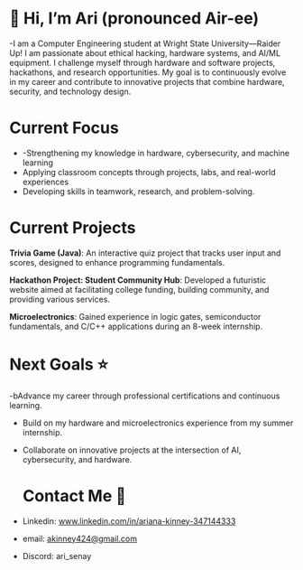   # 👋 Hi, I’m Ari  (pronounced Air-ee) 
-I am a Computer Engineering student at Wright State University—Raider Up! I am passionate about ethical hacking, hardware systems, and AI/ML equipment. I challenge myself through hardware and software projects, hackathons, and research opportunities. My goal is to continuously evolve in my career and contribute to innovative projects that combine hardware, security, and technology design.

# Current Focus
- -Strengthening my knowledge in hardware, cybersecurity, and machine learning
- Applying classroom concepts through projects, labs, and real-world experiences
- Developing skills in teamwork, research, and problem-solving.
  
# Current Projects 
**Trivia Game (Java)**: An interactive quiz project that tracks user input and scores, designed to enhance programming fundamentals.

**Hackathon Project: Student Community Hub**: Developed a futuristic website aimed at facilitating college funding, building community, and providing various services.

**Microelectronics**: Gained experience in logic gates, semiconductor fundamentals, and C/C++ applications during an 8-week internship.

# Next Goals ⭐
-bAdvance my career through professional certifications and continuous learning.
- Build on my hardware and microelectronics experience from my summer internship. 
- Collaborate on innovative projects at the intersection of AI, cybersecurity, and hardware.

  # Contact Me 📱
-  Linkedin: www.linkedin.com/in/ariana-kinney-347144333
-  email: akinney424@gmail.com
-  Discord: ari_senay
